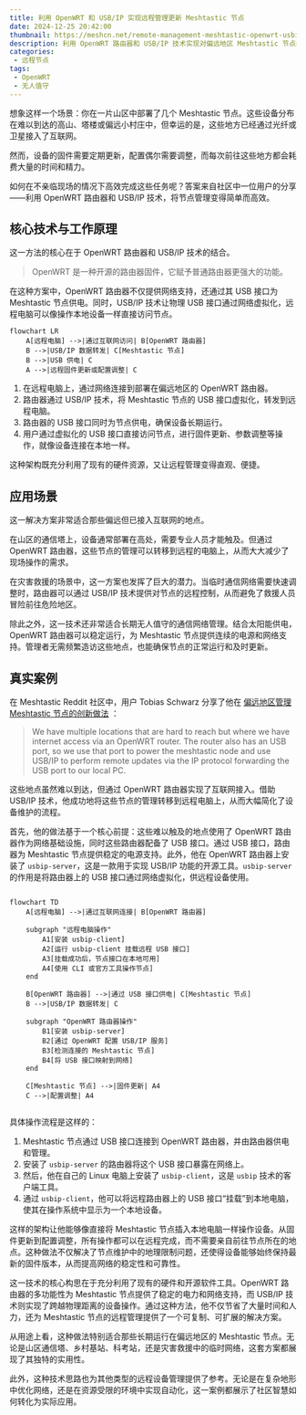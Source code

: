 ```yaml
---
title: 利用 OpenWRT 和 USB/IP 实现远程管理更新 Meshtastic 节点
date: 2024-12-25 20:42:00
thumbnail: https://meshcn.net/remote-management-meshtastic-openwrt-usbip/stephen-phillips-hostreviews-co-uk-tN344soypQM-unsplash.webp
description: 利用 OpenWRT 路由器和 USB/IP 技术实现对偏远地区 Meshtastic 节点的远程管理。通过现有的互联网接入，OpenWRT 路由器为节点提供供电，并通过 USB/IP 将节点接口虚拟化，用户可以在远程轻松完成固件更新和配置调整。该方案特别适合难以触及的偏远地区、应急救援中的通信网络部署以及长期无人值守的节点管理。文章结合详细的流程图和社区实践，展示了这一方法的高效性、可扩展性和实际应用潜力。
categories:
 - 远程节点
tags:
 - OpenWRT
 - 无人值守
---
```


想象这样一个场景：你在一片山区中部署了几个 Meshtastic 节点。这些设备分布在难以到达的高山、塔楼或偏远小村庄中，但幸运的是，这些地方已经通过光纤或卫星接入了互联网。

然而，设备的固件需要定期更新，配置偶尔需要调整，而每次前往这些地方都会耗费大量的时间和精力。

如何在不亲临现场的情况下高效完成这些任务呢？答案来自社区中一位用户的分享——利用 OpenWRT 路由器和 USB/IP 技术，将节点管理变得简单而高效。

## 核心技术与工作原理  

这一方法的核心在于 OpenWRT 路由器和 USB/IP 技术的结合。

> OpenWRT 是一种开源的路由器固件，它赋予普通路由器更强大的功能。

在这种方案中，OpenWRT 路由器不仅提供网络支持，还通过其 USB 接口为 Meshtastic 节点供电。同时，USB/IP 技术让物理 USB 接口通过网络虚拟化，远程电脑可以像操作本地设备一样直接访问节点。

```mermaid
flowchart LR
    A[远程电脑] -->|通过互联网访问| B[OpenWRT 路由器]
    B -->|USB/IP 数据转发| C[Meshtastic 节点]
    B -->|USB 供电| C
    A -->|远程固件更新或配置调整| C
```

1. 在远程电脑上，通过网络连接到部署在偏远地区的 OpenWRT 路由器。
2. 路由器通过 USB/IP 技术，将 Meshtastic 节点的 USB 接口虚拟化，转发到远程电脑。
3. 路由器的 USB 接口同时为节点供电，确保设备长期运行。
4. 用户通过虚拟化的 USB 接口直接访问节点，进行固件更新、参数调整等操作，就像设备连接在本地一样。

这种架构既充分利用了现有的硬件资源，又让远程管理变得直观、便捷。

## 应用场景  

这一解决方案非常适合那些偏远但已接入互联网的地点。

在山区的通信塔上，设备通常部署在高处，需要专业人员才能触及。但通过 OpenWRT 路由器，这些节点的管理可以转移到远程的电脑上，从而大大减少了现场操作的需求。

在灾害救援的场景中，这一方案也发挥了巨大的潜力。当临时通信网络需要快速调整时，路由器可以通过 USB/IP 技术提供对节点的远程控制，从而避免了救援人员冒险前往危险地区。

除此之外，这一技术还非常适合长期无人值守的通信网络管理。结合太阳能供电，OpenWRT 路由器可以稳定运行，为 Meshtastic 节点提供连续的电源和网络支持。管理者无需频繁造访这些地点，也能确保节点的正常运行和及时更新。

## 真实案例  

在 Meshtastic Reddit 社区中，用户 Tobias Schwarz 分享了他在 [偏远地区管理 Meshtastic 节点的创新做法](https://www.reddit.com/r/meshtastic/comments/1b37lfu/remote_management_and_remote_firmware_updates/) ：

> We have multiple locations that are hard to reach but where we have internet access via an OpenWRT router. The router also has an USB port, so we use that port to power the meshtastic node and use USB/IP to perform remote updates via the IP protocol forwarding the USB port to our local PC.

这些地点虽然难以到达，但通过 OpenWRT 路由器实现了互联网接入。借助 USB/IP 技术，他成功地将这些节点的管理转移到远程电脑上，从而大幅简化了设备维护的流程。

首先，他的做法基于一个核心前提：这些难以触及的地点使用了 OpenWRT 路由器作为网络基础设施，同时这些路由器配备了 USB 接口。通过 USB 接口，路由器为 Meshtastic 节点提供稳定的电源支持。此外，他在 OpenWRT 路由器上安装了 `usbip-server`，这是一款用于实现 USB/IP 功能的开源工具。`usbip-server` 的作用是将路由器上的 USB 接口通过网络虚拟化，供远程设备使用。

```mermaid

flowchart TD
    A[远程电脑] -->|通过互联网连接| B[OpenWRT 路由器]
    
    subgraph "远程电脑操作"
        A1[安装 usbip-client]
        A2[运行 usbip-client 挂载远程 USB 接口]
        A3[挂载成功后，节点接口在本地可用]
        A4[使用 CLI 或官方工具操作节点]
    end
    
    B[OpenWRT 路由器] -->|通过 USB 接口供电| C[Meshtastic 节点]
    B -->|USB/IP 数据转发| C
    
    subgraph "OpenWRT 路由器操作"
        B1[安装 usbip-server]
        B2[通过 OpenWRT 配置 USB/IP 服务]
        B3[检测连接的 Meshtastic 节点]
        B4[将 USB 接口映射到网络]
    end
    
    C[Meshtastic 节点] -->|固件更新| A4
    C -->|配置调整| A4


```

具体操作流程是这样的：
1. Meshtastic 节点通过 USB 接口连接到 OpenWRT 路由器，并由路由器供电和管理。
2. 安装了 `usbip-server` 的路由器将这个 USB 接口暴露在网络上。
3. 然后，他在自己的 Linux 电脑上安装了 `usbip-client`，这是 `usbip` 技术的客户端工具。
4. 通过 `usbip-client`，他可以将远程路由器上的 USB 接口“挂载”到本地电脑，使其在操作系统中显示为一个本地设备。

这样的架构让他能够像直接将 Meshtastic 节点插入本地电脑一样操作设备。从固件更新到配置调整，所有操作都可以在远程完成，而不需要亲自前往节点所在的地点。这种做法不仅解决了节点维护中的地理限制问题，还使得设备能够始终保持最新的固件版本，从而提高网络的稳定性和可靠性。

这一技术的核心构思在于充分利用了现有的硬件和开源软件工具。OpenWRT 路由器的多功能性为 Meshtastic 节点提供了稳定的电力和网络支持，而 USB/IP 技术则实现了跨越物理距离的设备操作。通过这种方法，他不仅节省了大量时间和人力，还为 Meshtastic 节点的远程管理提供了一个可复制、可扩展的解决方案。

从用途上看，这种做法特别适合那些长期运行在偏远地区的 Meshtastic 节点。无论是山区通信塔、乡村基站、科考站，还是灾害救援中的临时网络，这套方案都展现了其独特的实用性。

此外，这种技术思路也为其他类型的远程设备管理提供了参考。无论是在复杂地形中优化网络，还是在资源受限的环境中实现自动化，这一案例都展示了社区智慧如何转化为实际应用。